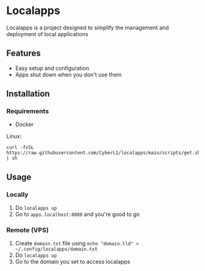 # Localapps

Localapps is a project designed to simplify the management and deployment of local applications

## Features

- Easy setup and configuration
- Apps shut down when you don't use them

## Installation

### Requirements
 - Docker

Linux:
  ```
  curl -fsSL https://raw.githubusercontent.com/CyberL1/localapps/main/scripts/get.sh | sh
  ```

## Usage

### Locally

1. Do `localapps up`
2. Go to `apps.localhost:8080` and you're good to go

### Remote (VPS)

1. Create `domain.txt` file using `echo "domain.tld" > ~/.config/localapps/domain.txt`
2. Do `localapps up`
3. Go to the domain you set to access localapps
